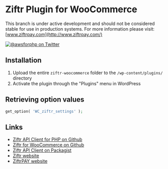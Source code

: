 # Ziftr Plugin for WooCommerce

This branch is under active development and should not be considered stable for use in production systems. For more information please visit: [www.ziftrpay.com](http://www.ziftrpay.com/)

[![@awsforphp on Twitter](http://img.shields.io/badge/twitter-%40ziftrapi-blue.svg?style=flat)](https://twitter.com/ziftrapi)

## Installation

1. Upload the entire `ziftr-woocommerce` folder to the `/wp-content/plugins/` directory
2. Activate the plugin through the "Plugins" menu in WordPress

## Retrieving option values

```php
get_option( 'WC_ziftr_settings' );
```

## Links
* [Ziftr API Client for PHP on Github](http://github.com/ziftr/ziftr-api-client-php/)
* [Ziftr for WooCommerce on Github](http://github.com/ziftr/ziftr-woocommerce/)
* [Ziftr API Client on Packagist](https://packagist.org/packages/ziftr/api-client/)
* [Ziftr website](http://www.ziftr.com/)
* [ZiftrPAY website](http://www.ziftrpay.com/)
